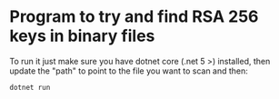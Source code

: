 # Program to try and find RSA 256 keys in binary files

To run it just make sure you have dotnet core (.net 5 >) installed, then update the "path" to point to the file you want to scan and then:

```bash
dotnet run
```